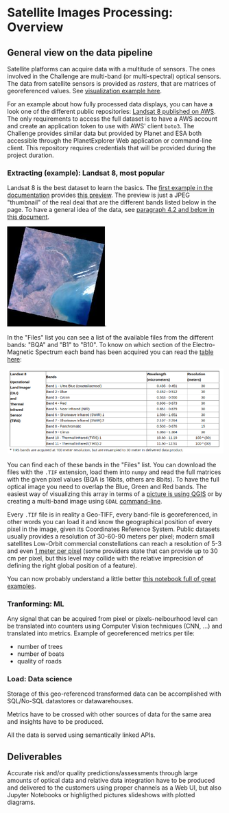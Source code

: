 # Satellite Images Processing: Overview

## General view on the data pipeline

Satellite platforms can acquire data with a multitude of sensors. The ones involved in the Challenge are multi-band (or multi-spectral) optical sensors. The data from satellite sensors is provided as _rasters_, that are matrices of georeferenced values. See [visualization example here](https://gist.github.com/ColinTalbert/1bb0634261641f7a239bbb86370d889b).

For an example about how fully processed data displays, you can have a look one of the different public repositories: [Landsat 8 published on AWS](https://aws.amazon.com/public-datasets/landsat/).
The only requirements to access the full dataset is to have a AWS account and create an application token to use with AWS' client `boto3`. The Challenge provides similar data
but provided by Planet and ESA both accessible through the PlanetExplorer Web application or command-line client. This repository requires credentials that will be provided during the project duration.

### Extracting (example): Landsat 8, most popular
Landsat 8 is the best dataset to learn the basics. The [first example in the documentation](https://landsat-pds.s3.amazonaws.com/c1/L8/139/045/LC08_L1TP_139045_20170304_20170316_01_T1/index.html) provides
[this preview](https://landsat-pds.s3.amazonaws.com/c1/L8/139/045/LC08_L1TP_139045_20170304_20170316_01_T1/LC08_L1TP_139045_20170304_20170316_01_T1_thumb_large.jpg). The preview is just a JPEG "thumbnail" of the real deal that are the different bands listed below in the page. To have a general idea of the data, see [paragraph 4.2 and below in this document](https://landsat.usgs.gov/landsat-8-l8-data-users-handbook-section-4).

![thumbnail](static/images/LC08_L1TP_139045_20170304_20170316_01_T1_thumb_small.jpg).

In the "Files" list you can see a list of the available files from the different bands: "BQA" and "B1" to "B10". To know on which section of 
the Electro-Magnetic Spectrum each band has been acquired you can read the [table here](https://landsat.usgs.gov/what-are-band-designations-landsat-satellites):

![bands table](static/images/Landsat_bands.png)

You can find each of these bands in the "Files" list. You can download the files with the `.TIF` extension, load them into `numpy` and read the full matrices with the given pixel values (BQA is 16bits, others are 8bits). To have the full optical image you need to overlap the Blue, Green and Red bands. The easiest way of visualizing this array in terms of a [picture is using QGIS](https://www.youtube.com/watch?v=ca6SM_HSeaI) or by creating a multi-band image using `GDAL` [command-line](https://gis.stackexchange.com/a/264923/65025).

Every `.TIF` file is in reality a Geo-TIFF, every band-file is georeferenced, in other words you can load it and know the geographical position of every pixel in the image, given its Coordinates Reference System. Public datasets usually provides a resolution of 30-60-90 meters per pixel; modern small satellites Low-Orbit commercial constellations can reach a resolution of 5-3 and even [1 meter per pixel](https://www.planet.com/products/hi-res-monitoring/) (some providers state that can provide up to 30 cm per pixel, but this level may collide with the relative imprecision of defining the right global position of a feature). 

You can now probably understand a little better [this notebook full of great examples](https://gist.github.com/sgillies/7e5cd548110a5b4d45ac1a1d93cb17a3).

### Tranforming: ML

Any signal that can be acquired from pixel or pixels-neibourhood level can be translated into counters using Computer Vision techniques (CNN, ...) and translated into metrics. Example of georeferenced metrics per tile:
* number of trees
* number of boats
* quality of roads

### Load: Data science

Storage of this geo-referenced transformed data can be accomplished with SQL/No-SQL datastores or datawarehouses.

Metrics have to be crossed with other sources of data for the same area and insights have to be produced.

All the data is served using semantically linked APIs.

## Deliverables

Accurate risk and/or quality predictions/assessments through large amounts of optical data and relative data integration have to be produced and delivered to the customers using proper channels as a Web UI, but also Jupyter Notebooks or highligthed pictures slideshows with plotted diagrams.
